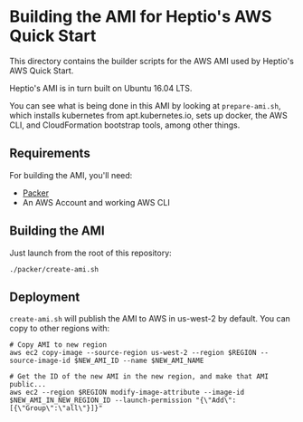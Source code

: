 # Building the AMI for Heptio's AWS Quick Start

This directory contains the builder scripts for the AWS AMI used by Heptio's AWS Quick Start.

Heptio's AMI is in turn built on Ubuntu 16.04 LTS.

You can see what is being done in this AMI by looking at `prepare-ami.sh`, which installs kubernetes from apt.kubernetes.io, sets up docker, the AWS CLI, and CloudFormation bootstrap tools, among other things.

## Requirements

For building the AMI, you'll need:

- [Packer](https://www.packer.io/docs/installation.html)
- An AWS Account and working AWS CLI

## Building the AMI

Just launch from the root of this repository:

```
./packer/create-ami.sh
```

## Deployment

`create-ami.sh` will publish the AMI to AWS in us-west-2 by default.  You can copy to other regions with:

```
# Copy AMI to new region
aws ec2 copy-image --source-region us-west-2 --region $REGION --source-image-id $NEW_AMI_ID --name $NEW_AMI_NAME

# Get the ID of the new AMI in the new region, and make that AMI public...
aws ec2 --region $REGION modify-image-attribute --image-id $NEW_AMI_IN_NEW_REGION_ID --launch-permission "{\"Add\": [{\"Group\":\"all\"}]}"
```
